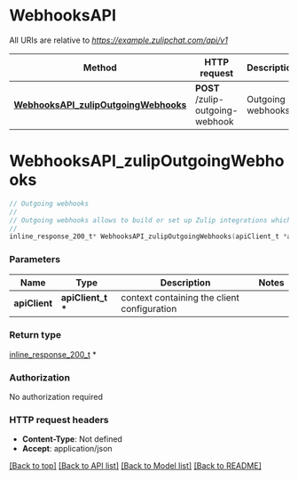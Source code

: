 # WebhooksAPI

All URIs are relative to *https://example.zulipchat.com/api/v1*

Method | HTTP request | Description
------------- | ------------- | -------------
[**WebhooksAPI_zulipOutgoingWebhooks**](WebhooksAPI.md#WebhooksAPI_zulipOutgoingWebhooks) | **POST** /zulip-outgoing-webhook | Outgoing webhooks


# **WebhooksAPI_zulipOutgoingWebhooks**
```c
// Outgoing webhooks
//
// Outgoing webhooks allows to build or set up Zulip integrations which are notified when certain types of messages are sent in Zulip. 
//
inline_response_200_t* WebhooksAPI_zulipOutgoingWebhooks(apiClient_t *apiClient);
```

### Parameters
Name | Type | Description  | Notes
------------- | ------------- | ------------- | -------------
**apiClient** | **apiClient_t \*** | context containing the client configuration | 

### Return type

[inline_response_200_t](inline_response_200.md) *


### Authorization

No authorization required

### HTTP request headers

 - **Content-Type**: Not defined
 - **Accept**: application/json

[[Back to top]](#) [[Back to API list]](../README.md#documentation-for-api-endpoints) [[Back to Model list]](../README.md#documentation-for-models) [[Back to README]](../README.md)

